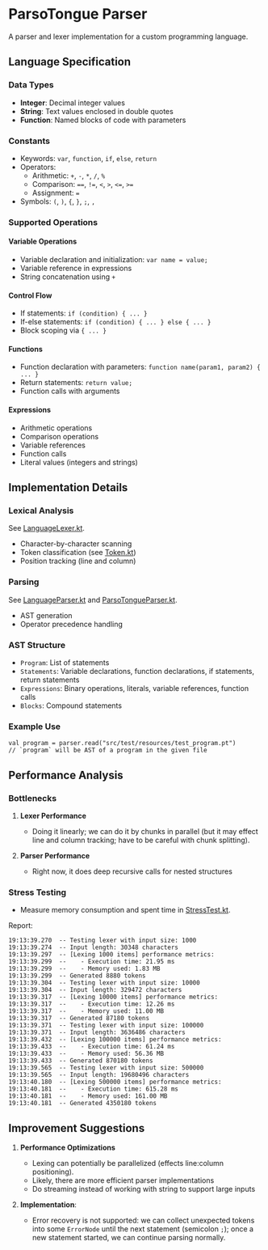 # ParsoTongue Parser

A parser and lexer implementation for a custom programming language.

## Language Specification

### Data Types
- **Integer**: Decimal integer values
- **String**: Text values enclosed in double quotes
- **Function**: Named blocks of code with parameters

### Constants
- Keywords: `var`, `function`, `if`, `else`, `return`
- Operators:
  - Arithmetic: `+`, `-`, `*`, `/`, `%`
  - Comparison: `==`, `!=`, `<`, `>`, `<=`, `>=`
  - Assignment: `=`
- Symbols: `(`, `)`, `{`, `}`, `;`, `,`

### Supported Operations

#### Variable Operations
- Variable declaration and initialization: `var name = value;`
- Variable reference in expressions
- String concatenation using `+`

#### Control Flow
- If statements: `if (condition) { ... }`
- If-else statements: `if (condition) { ... } else { ... }`
- Block scoping via `{ ... }`

#### Functions
- Function declaration with parameters: `function name(param1, param2) { ... }`
- Return statements: `return value;`
- Function calls with arguments

#### Expressions
- Arithmetic operations
- Comparison operations
- Variable references
- Function calls
- Literal values (integers and strings)

## Implementation Details

### Lexical Analysis

See [LanguageLexer.kt](src/main/kotlin/parsotongue/lexer/LanguageLexer.kt).

- Character-by-character scanning
- Token classification (see [Token.kt](src/main/kotlin/parsotongue/lexer/Token.kt))
- Position tracking (line and column)

### Parsing

See [LanguageParser.kt](src/main/kotlin/parsotongue/parser/LanguageParser.kt) and [ParsoTongueParser.kt](src/main/kotlin/parsotongue/ParsoTongueParser.kt).

- AST generation
- Operator precedence handling

### AST Structure
- `Program`: List of statements
- `Statements`: Variable declarations, function declarations, if statements, return statements
- `Expressions`: Binary operations, literals, variable references, function calls
- `Blocks`: Compound statements

### Example Use

```koltin
val program = parser.read("src/test/resources/test_program.pt")
// `program` will be AST of a program in the given file
```

## Performance Analysis

### Bottlenecks
1. **Lexer Performance**
   - Doing it linearly; we can do it by chunks in parallel (but it may effect line and column tracking; have to be careful with chunk splitting).

2. **Parser Performance**
   - Right now, it does deep recursive calls for nested structures

### Stress Testing
- Measure memory consumption and spent time in [StressTest.kt](./src/test/kotlin/parsotongue/StressTest.kt).

Report:
```log
19:13:39.270  -- Testing lexer with input size: 1000
19:13:39.274  -- Input length: 30348 characters
19:13:39.297  -- [Lexing 1000 items] performance metrics:
19:13:39.299  -- 	- Execution time: 21.95 ms
19:13:39.299  -- 	- Memory used: 1.83 MB
19:13:39.299  -- Generated 8880 tokens
19:13:39.304  -- Testing lexer with input size: 10000
19:13:39.304  -- Input length: 329472 characters
19:13:39.317  -- [Lexing 10000 items] performance metrics:
19:13:39.317  -- 	- Execution time: 12.26 ms
19:13:39.317  -- 	- Memory used: 11.00 MB
19:13:39.317  -- Generated 87180 tokens
19:13:39.371  -- Testing lexer with input size: 100000
19:13:39.371  -- Input length: 3636486 characters
19:13:39.432  -- [Lexing 100000 items] performance metrics:
19:13:39.433  -- 	- Execution time: 61.24 ms
19:13:39.433  -- 	- Memory used: 56.36 MB
19:13:39.433  -- Generated 870180 tokens
19:13:39.565  -- Testing lexer with input size: 500000
19:13:39.565  -- Input length: 19680496 characters
19:13:40.180  -- [Lexing 500000 items] performance metrics:
19:13:40.181  -- 	- Execution time: 615.28 ms
19:13:40.181  -- 	- Memory used: 161.00 MB
19:13:40.181  -- Generated 4350180 tokens
```


## Improvement Suggestions

1. **Performance Optimizations**
   - Lexing can potentially be parallelized (effects line:column positioning).
   - Likely, there are more efficient parser implementations
   - Do streaming instead of working with string to support large inputs

2. **Implementation**:
   - Error recovery is not supported: we can collect unexpected tokens into some `ErrorNode` until the next statement (semicolon `;`); once a new statement started, we can continue parsing normally.

